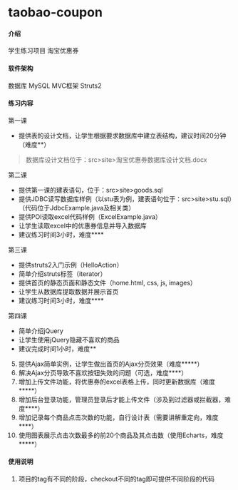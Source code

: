 # taobao-coupon

#### 介绍
学生练习项目
淘宝优惠券

#### 软件架构
数据库 MySQL
MVC框架 Struts2

#### 练习内容

第一课 
- 提供表的设计文档，让学生根据要求数据库中建立表结构，建议时间20分钟（难度**）
> 数据库设计文档位于：src>site>淘宝优惠券数据库设计文档.docx

第二课
- 提供第一课的建表语句，位于：src>site>goods.sql
- 提供JDBC读写数据库样例（以stu表为例，建表语句位于：src>site>stu.sql）（代码位于JdbcExample.java及相关类）
- 提供POI读取excel代码样例（ExcelExample.java）
- 让学生读取excel中的优惠券信息并导入数据库
- 建议练习时间3小时，难度****

第三课
- 提供struts2入门示例（HelloAction）
- 简单介绍struts标签（iterator）
- 提供首页的静态页面和静态文件（home.html, css, js, images）
- 让学生从数据库提取数据并展示首页
- 建议练习时间3小时，难度****

第四课
- 简单介绍jQuery
- 让学生使用jQuery隐藏不喜欢的商品
- 建议完成时间1小时，难度**

5. 提供Ajax简单实例，让学生做出首页的Ajax分页效果（难度*****）
6. 解决Ajax分页导致不喜欢按钮失效的问题（可选，难度****）
7. 增加上传文件功能，将优惠券的excel表格上传，同时更新数据库（难度*****）
8. 增加后台登录功能，管理员登录后才能上传文件（涉及到过滤器或拦截器，难度****）
9. 增加记录每个商品点击次数的功能，自行设计表（需要讲解重定向，难度****）
10. 使用图表展示点击次数最多的前20个商品及其点击数（使用Echarts，难度*****）


#### 使用说明

1. 项目的tag有不同的阶段，checkout不同的tag即可提供不同阶段的代码
